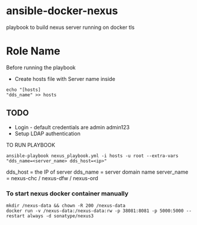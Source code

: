 # ansible-docker-nexus
playbook to build nexus server running on docker tls

Role Name
=========

Before running the playbook
- Create hosts file with Server name inside
```
echo "[hosts]
"dds_name" >> hosts
```

TODO
----
- Login - default credentials are admin admin123
- Setup LDAP authentication

TO RUN PLAYBOOK
```
ansible-playbook nexus_playbook.yml -i hosts -u root --extra-vars "dds_name=<server_name> dds_host=<ip>"
```
dds_host = the IP of server
dds_name = server domain name
server_name = nexus-chc / nexus-dfw / nexus-ord

### To start nexus docker container manually
```
mkdir /nexus-data && chown -R 200 /nexus-data
docker run -v /nexus-data:/nexus-data:rw -p 38081:8081 -p 5000:5000 --restart always -d sonatype/nexus3
```
